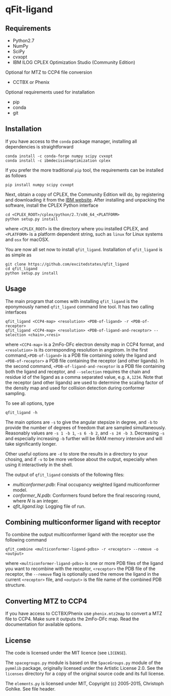 # qFit-ligand

## Requirements

* Python2.7
* NumPy
* SciPy
* cvxopt
* IBM ILOG CPLEX Optimization Studio (Community Edition)

Optional for MTZ to CCP4 file conversion

* CCTBX or Phenix

Optional requirements used for installation

* pip
* conda
* git


## Installation

If you have access to the `conda` package manager, installing all dependencies
is straightforward

    conda install -c conda-forge numpy scipy cvxopt
    conda install -c ibmdecisionoptimization cplex

If you prefer the more traditional `pip` tool, the requirements can be installed
as follows

    pip install numpy scipy cvxopt

Next, obtain a copy of CPLEX, the Community Edition will do, by registering and
downloading it from the [IBM website][1]. After installing and unpacking the
software, install the CPLEX Python interface

    cd <CPLEX_ROOT>/cplex/python/2.7/x86_64_<PLATFORM>
    python setup.py install

where `<CPLEX_ROOT>` is the directory where you installed CPLEX, and `<PLATFORM>` is
a platform dependent string, such as `linux` for Linux systems and `osx` for
macOSX.

You are now all set now to install `qfit_ligand`. Installation of `qfit_ligand` is
as simple as

    git clone https://github.com/excitedstates/qfit_ligand
    cd qfit_ligand
    python setup.py install


## Usage

The main program that comes with installing `qfit_ligand` is the eponymously named
`qfit_ligand` command line tool. It has two calling interfaces

    qfit_ligand <CCP4-map> <resolution> <PDB-of-ligand> -r <PDB-of-receptor>
    qfit_ligand <CCP4-map> <resolution> <PDB-of-ligand-and-receptor> --selection <chain>,<resi>

where `<CCP4-map>` is a 2mFo-DFc electron density map in CCP4 format, and
`<resolution>` is its corresponding resolution in angstrom. In the first
command,`<PDB-of-ligand>` is a PDB file containing solely the ligand and
`<PDB-of-receptor>` a PDB file containing the receptor (and other ligands).
In the second command, `<PDB-of-ligand-and-receptor` is a PDB file containing
both the ligand and receptor, and `--selection` requires the chain and residue
id of the ligand as a comma separated value, e.g. `A,1234`. Note that the
receptor (and other ligands) are used to determine the scaling factor of the
density map and used for collision detection during conformer sampling.

To see all options, type

    qfit_ligand -h

The main options are `-s` to give the angular stepsize in degree, and `-b` to
provide the number of degrees of freedom that are sampled simultaneously.
Reasonably values are `-s 1 -b 1`, `-s 6 -b 2`, and `-s 24 -b 3`. Decreasing
`-s` and especially increasing `-b` further will be RAM memory intensive and
will take significantly longer.

Other useful options are `-d` to store the results in a directory to your
chosing, and if `-v` to be more verbose about the output, especially when using
it interactively in the shell.

The output of `qfit_ligand` consists of the following files:

* *multiconformer.pdb*: Final occupancy weighted ligand multiconformer model.
* *conformer_N.pdb*: Conformers found before the final rescoring round, where *N* is an integer.
* *qfit_ligand.log*: Logging file of run.


## Combining multiconformer ligand with receptor

To combine the output multiconformer ligand with the receptor use the following command

    qfit_combine <multiconformer-ligand-pdbs> -r <receptor> --remove -o <output>

where `<multiconformer-ligand-pdbs>` is one or more PDB files of the ligand you
want to recombine with the receptor, `<receptor>` the PDB file of the receptor,
the `--remove` flag is optionally used the remove the ligand in the current
`<receptor>` file, and `<output>` is the file name of the combined PDB
structure.


## Converting MTZ to CCP4

If you have access to CCTBX/Phenix use `phenix.mtz2map` to convert a MTZ file
to CCP4. Make sure it outputs the 2mFo-DFc map. Read the documentation for
available options.


## License

The code is licensed under the MIT licence (see `LICENSE`).

The `spacegroups.py` module is based on the `SpaceGroups.py` module of the
`pymmlib` package, originally licensed under the Artistic License 2.0. See the
`licenses` directory for a copy of the original source code and its full license.

The `elements.py` is licensed under MIT, Copyright (c) 2005-2015, Christoph
Gohlke. See file header.

[1]: https://www-01.ibm.com/software/websphere/products/optimization/cplex-studio-community-edition/ "IBM website"

